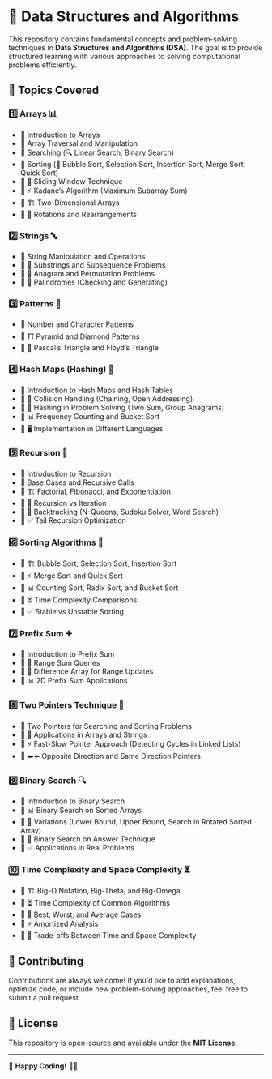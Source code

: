 # 🚀 Data Structures and Algorithms  

This repository contains fundamental concepts and problem-solving techniques in **Data Structures and Algorithms (DSA)**. The goal is to provide structured learning with various approaches to solving computational problems efficiently.  

## 📌 Topics Covered  

### 1️⃣ Arrays 📊  
- 🔹 Introduction to Arrays  
- 🔹 Array Traversal and Manipulation  
- 🔹 Searching (🔍 Linear Search, Binary Search)  
- 🔹 Sorting (🔢 Bubble Sort, Selection Sort, Insertion Sort, Merge Sort, Quick Sort)  
- 🔹 🔄 Sliding Window Technique  
- 🔹 ⚡ Kadane’s Algorithm (Maximum Subarray Sum)  
- 🔹 🏗 Two-Dimensional Arrays  
- 🔹 🔁 Rotations and Rearrangements  

### 2️⃣ Strings 🔤  
- 🔹 String Manipulation and Operations  
- 🔹 🧩 Substrings and Subsequence Problems  
- 🔹 🔀 Anagram and Permutation Problems  
- 🔹 🔄 Palindromes (Checking and Generating)  

### 3️⃣ Patterns 🎨  
- 🔹 Number and Character Patterns  
- 🔹 ⛩️ Pyramid and Diamond Patterns  
- 🔹 🔺 Pascal’s Triangle and Floyd’s Triangle  

### 4️⃣ Hash Maps (Hashing) 🔑  
- 🔹 Introduction to Hash Maps and Hash Tables  
- 🔹 🛑 Collision Handling (Chaining, Open Addressing)  
- 🔹 🎯 Hashing in Problem Solving (Two Sum, Group Anagrams)  
- 🔹 📊 Frequency Counting and Bucket Sort  
- 🔹 🖥️ Implementation in Different Languages  

### 5️⃣ Recursion 🔄  
- 🔹 Introduction to Recursion  
- 🔹 Base Cases and Recursive Calls  
- 🔹 🏗 Factorial, Fibonacci, and Exponentiation  
- 🔹 🔁 Recursion vs Iteration  
- 🔹 🎯 Backtracking (N-Queens, Sudoku Solver, Word Search)  
- 🔹 ✅ Tail Recursion Optimization  

### 6️⃣ Sorting Algorithms 🔢  
- 🔹 🏗 Bubble Sort, Selection Sort, Insertion Sort  
- 🔹 ⚡ Merge Sort and Quick Sort  
- 🔹 📊 Counting Sort, Radix Sort, and Bucket Sort  
- 🔹 ⏳ Time Complexity Comparisons  
- 🔹 ✅ Stable vs Unstable Sorting  

### 7️⃣ Prefix Sum ➕  
- 🔹 Introduction to Prefix Sum  
- 🔹 🔄 Range Sum Queries  
- 🔹 📝 Difference Array for Range Updates  
- 🔹 📊 2D Prefix Sum Applications  

### 8️⃣ Two Pointers Technique 🎯  
- 🔹 Two Pointers for Searching and Sorting Problems  
- 🔹 🔄 Applications in Arrays and Strings  
- 🔹 ⚡ Fast-Slow Pointer Approach (Detecting Cycles in Linked Lists)  
- 🔹 ➡️⬅️ Opposite Direction and Same Direction Pointers  

### 9️⃣ Binary Search 🔍  
- 🔹 Introduction to Binary Search  
- 🔹 📊 Binary Search on Sorted Arrays  
- 🔹 🔄 Variations (Lower Bound, Upper Bound, Search in Rotated Sorted Array)  
- 🔹 🎯 Binary Search on Answer Technique  
- 🔹 ✅ Applications in Real Problems  

### 🔟 Time Complexity and Space Complexity ⏳  
- 🔹 🏗 Big-O Notation, Big-Theta, and Big-Omega  
- 🔹 ⏳ Time Complexity of Common Algorithms  
- 🔹 🎯 Best, Worst, and Average Cases  
- 🔹 ⚡ Amortized Analysis  
- 🔹 🔄 Trade-offs Between Time and Space Complexity  

## 🤝 Contributing  
Contributions are always welcome! If you'd like to add explanations, optimize code, or include new problem-solving approaches, feel free to submit a pull request.  

## 📜 License  
This repository is open-source and available under the **MIT License**.  

---

🚀 **Happy Coding!** 🎯🔥  
